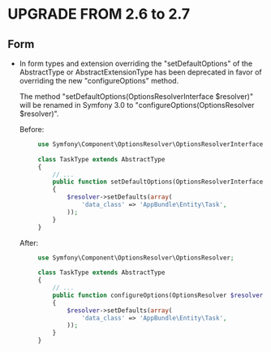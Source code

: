 UPGRADE FROM 2.6 to 2.7
=======================

Form
----

 * In form types and extension overriding the "setDefaultOptions" of the
   AbstractType or AbstractExtensionType has been deprecated in favor of
   overriding the new "configureOptions" method.

   The method "setDefaultOptions(OptionsResolverInterface $resolver)" will 
   be renamed in Symfony 3.0 to "configureOptions(OptionsResolver $resolver)".

   Before:

   ```php
        use Symfony\Component\OptionsResolver\OptionsResolverInterface;
        
        class TaskType extends AbstractType
        {
            // ...
            public function setDefaultOptions(OptionsResolverInterface $resolver)
            {
                $resolver->setDefaults(array(
                    'data_class' => 'AppBundle\Entity\Task',
                ));
            }
        }
   ```

   After:

   ```php
        use Symfony\Component\OptionsResolver\OptionsResolver;
        
        class TaskType extends AbstractType
        {
            // ...
            public function configureOptions(OptionsResolver $resolver)
            {
                $resolver->setDefaults(array(
                    'data_class' => 'AppBundle\Entity\Task',
                ));
            }
        }
   ```
